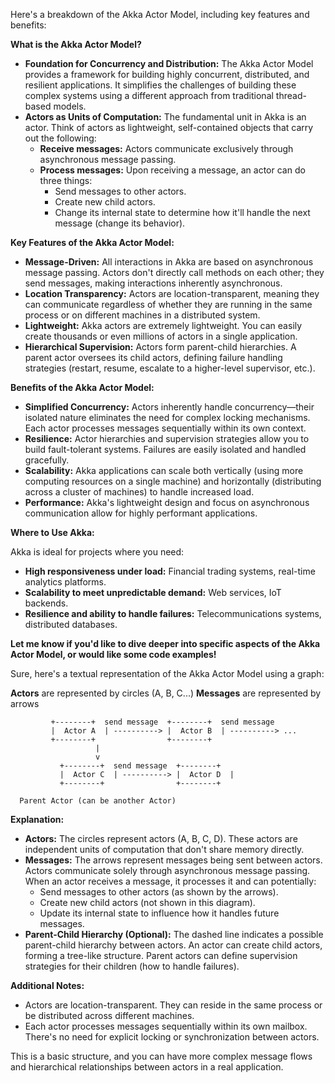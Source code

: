 Here's a breakdown of the Akka Actor Model, including key features and benefits:

**What is the Akka Actor Model?**

- **Foundation for Concurrency and Distribution:** The Akka Actor Model provides a framework for building highly concurrent, distributed, and resilient applications. It simplifies the challenges of building these complex systems using a different approach from traditional thread-based models.
- **Actors as Units of Computation:** The fundamental unit in Akka is an actor. Think of actors as lightweight, self-contained objects that carry out the following:
  - **Receive messages:** Actors communicate exclusively through asynchronous message passing.
  - **Process messages:** Upon receiving a message, an actor can do three things:
    - Send messages to other actors.
    - Create new child actors.
    - Change its internal state to determine how it'll handle the next message (change its behavior).

**Key Features of the Akka Actor Model:**

- **Message-Driven:** All interactions in Akka are based on asynchronous message passing. Actors don't directly call methods on each other; they send messages, making interactions inherently asynchronous.
- **Location Transparency:** Actors are location-transparent, meaning they can communicate regardless of whether they are running in the same process or on different machines in a distributed system.
- **Lightweight:** Akka actors are extremely lightweight. You can easily create thousands or even millions of actors in a single application.
- **Hierarchical Supervision:** Actors form parent-child hierarchies. A parent actor oversees its child actors, defining failure handling strategies (restart, resume, escalate to a higher-level supervisor, etc.).

**Benefits of the Akka Actor Model:**

- **Simplified Concurrency:** Actors inherently handle concurrency—their isolated nature eliminates the need for complex locking mechanisms. Each actor processes messages sequentially within its own context.
- **Resilience:** Actor hierarchies and supervision strategies allow you to build fault-tolerant systems. Failures are easily isolated and handled gracefully.
- **Scalability:** Akka applications can scale both vertically (using more computing resources on a single machine) and horizontally (distributing across a cluster of machines) to handle increased load.
- **Performance:** Akka's lightweight design and focus on asynchronous communication allow for highly performant applications.

**Where to Use Akka:**

Akka is ideal for projects where you need:

- **High responsiveness under load:** Financial trading systems, real-time analytics platforms.
- **Scalability to meet unpredictable demand:** Web services, IoT backends.
- **Resilience and ability to handle failures:** Telecommunications systems, distributed databases.

**Let me know if you'd like to dive deeper into specific aspects of the Akka Actor Model, or would like some code examples!**

Sure, here's a textual representation of the Akka Actor Model using a graph:

**Actors** are represented by circles (A, B, C...) **Messages** are represented by arrows

```
         +--------+  send message  +--------+  send message
         |  Actor A  | ----------> |  Actor B  | ----------> ...
         +--------+                +--------+                
                   |
                   v
           +--------+  send message  +--------+
           |  Actor C  | ----------> |  Actor D  |
           +--------+                +--------+

  Parent Actor (can be another Actor)
```

**Explanation:**

- **Actors:** The circles represent actors (A, B, C, D). These actors are independent units of computation that don't share memory directly.
- **Messages:** The arrows represent messages being sent between actors. Actors communicate solely through asynchronous message passing. When an actor receives a message, it processes it and can potentially:
  - Send messages to other actors (as shown by the arrows).
  - Create new child actors (not shown in this diagram).
  - Update its internal state to influence how it handles future messages.
- **Parent-Child Hierarchy (Optional):** The dashed line indicates a possible parent-child hierarchy between actors. An actor can create child actors, forming a tree-like structure. Parent actors can define supervision strategies for their children (how to handle failures).

**Additional Notes:**

- Actors are location-transparent. They can reside in the same process or be distributed across different machines.
- Each actor processes messages sequentially within its own mailbox. There's no need for explicit locking or synchronization between actors.

This is a basic structure, and you can have more complex message flows and hierarchical relationships between actors in a real application.
